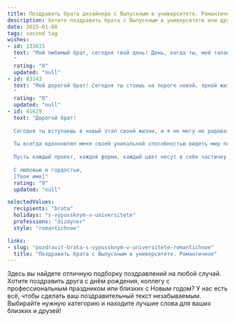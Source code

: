 ```yaml
---
title: Поздравить брата дизайнера с Выпускным в университете. Романтичное
description: Хотите поздравить брата с Выпускным в университете или другим праздником? Наш ИИ создаст незабываемое поздравление, а вы обязательно выделитесь среди других.  
date: 2025-01-08
tags: second tag
wishes:
- id: 133615
  text: "Мой любимый брат, сегодня твой день! День, когда ты, мой талантливый и неповторимый дизайнер, расправляешь крылья, готовый к взлету в мир творчества и красоты.  Пусть твой путь будет полон вдохновения, ярких красок и невероятных проектов.  Я бесконечно горжусь тобой и верю, что ты создашь шедевры, которые поразят весь мир.  С выпускным, родной!  Пусть твоя жизнь будет такой же прекрасной и гармоничной, как твои лучшие работы.
  "
  rating: "0"
  updated: "null"
- id: 83143
  text: "Мой дорогой брат! Сегодня ты стоишь на пороге новой, яркой жизни, расправив крылья своей дизайнерской души.  Выпускной – это не точка, а лишь восхитительная запятая в твоей невероятной истории.  Пусть твой талант, подобно солнцу, озаряет мир красотой и вдохновением, а каждый новый проект становится шедевром, рожденным из твоей безграничной фантазии.  Я бесконечно горжусь тобой и желаю тебе океан счастья, любви и творческих успехов!
  "
  rating: "0"
  updated: "null"
- id: 41629
  text: "Дорогой брат!
  
  Сегодня ты вступаешь в новый этап своей жизни, и я не могу не радоваться за тебя! Поздравляю с успешным завершением учебы и получением диплома дизайнера! Это достижение — результат твоих упорных трудов, креативности и неугасимой страсти к искусству.
  
  Ты всегда вдохновлял меня своей уникальной способностью видеть мир по-новому, создавать красоту из обыденного. Теперь, с дипломом в руках, у тебя есть все возможности для того, чтобы воплотить свои самые смелые мечты и идеи.
  
  Пусть каждый проект, каждой форма, каждый цвет несут в себе частичку твоей души и делали мир вокруг ярче и красивее. Желаю тебе уверенности, смелости и романтики в каждом начинании. Пусть каждый новый день будет полон вдохновения, а каждое мгновение — счастья.
  
  С любовью и гордостью,
  [Твое имя]"
  rating: "0"
  updated: "null"

selectedValues:
  recipients: "brata"
  holidays: "s-vypussknym-v-universitete"
  professions: "dizayner"
  style: "romantichnoe"

links:
- slug: "pozdravit-brata-s-vypussknym-v-universitete-romantichnoe"
  title: "Поздравить брата с Выпускным в университете. Романтичное"
---
```


Здесь вы найдете отличную подборку поздравлений на любой случай.
Хотите поздравить друга с днём рождения, коллегу с профессиональным праздником или близких с Новым годом? У нас есть всё, чтобы сделать ваш поздравительный текст незабываемым. Выбирайте нужную категорию и находите лучшие слова для ваших близких и друзей!
